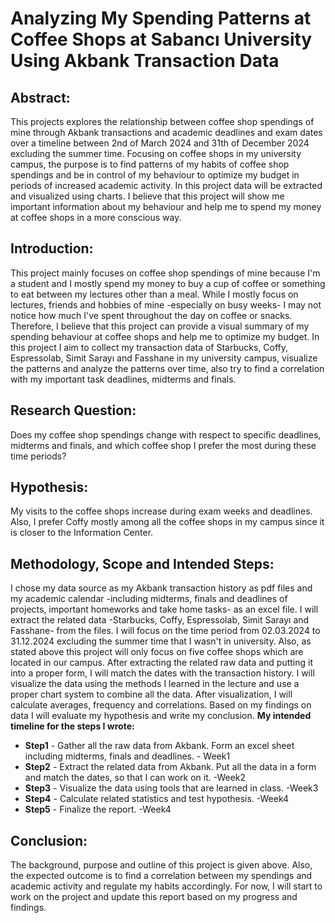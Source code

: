 # Analyzing My Spending Patterns at Coffee Shops at Sabancı University Using Akbank Transaction Data
## Abstract:
  This projects explores the relationship between coffee shop spendings of mine through Akbank transactions and academic deadlines and exam dates over a timeline between 2nd of March 2024 and 31th of December 2024 excluding the summer time. Focusing on coffee shops in my university campus, the purpose is to find patterns of my habits of coffee shop spendings and be in control of my behaviour to optimize my budget in periods of increased academic activity. In this project data will be extracted and visualized using charts. I believe that this project will show me important information about my behaviour and help me to spend my money at coffee shops in a more conscious way. 
  
## Introduction:
  This project mainly focuses on coffee shop spendings of mine because I'm a student and I mostly spend my money to buy a cup of coffee or something to eat between my lectures other than a meal. While I mostly focus on lectures, friends and hobbies of mine -especially on busy weeks- I may not notice how much I've spent throughout the day on coffee or snacks. Therefore, I believe that this project can provide a visual summary of my spending behaviour at coffee shops and help me to optimize my budget. 
  In this project I aim to collect my transaction data of Starbucks, Coffy, Espressolab, Simit Sarayı and Fasshane in my university campus, visualize the patterns and analyze the patterns over time, also try to find a correlation with my important task deadlines, midterms and finals.

## Research Question:
  Does my coffee shop spendings change with respect to specific deadlines, midterms and finals, and which coffee shop I prefer the most during these time periods?

## Hypothesis:
  My visits to the coffee shops increase during exam weeks and deadlines. Also, I prefer Coffy mostly among all the coffee shops in my campus since it is closer to the Information Center. 

## Methodology, Scope and Intended Steps:
  I chose my data source as my Akbank transaction history as pdf files and my academic calendar -including midterms, finals and deadlines of projects, important homeworks and take home tasks- as an excel file. I will extract the related data -Starbucks, Coffy, Espressolab, Simit Sarayı and Fasshane- from the files. I will focus on the time period from 02.03.2024 to 31.12.2024 excluding the summer time that I wasn't in university. Also, as stated above this project will only focus on five coffee shops which are located in our campus. 
  After extracting the related raw data and putting it into a proper form, I will match the dates with the transaction history. I will visualize the data using the methods I learned in the lecture and use a proper chart system to combine all the data. After visualization, I will calculate averages, frequency and correlations. Based on my findings on data I will evaluate my hypothesis and write my conclusion. 
  **My intended timeline for the steps I wrote:**
  - **Step1** - Gather all the raw data from Akbank. Form an excel sheet including midterms, finals and deadlines. - Week1
  - **Step2** - Extract the related data from Akbank. Put all the data in a form and match the dates, so that I can work on it. -Week2
  - **Step3** - Visualize the data using tools that are learned in class. -Week3
  - **Step4** - Calculate related statistics and test hypothesis. -Week4
  - **Step5** - Finalize the report. -Week4

## Conclusion:
  The background, purpose and outline of this project is given above. Also, the expected outcome is to find a correlation between my spendings and academic activity and regulate my habits accordingly. For now, I will start to work on the project and update this report based on my progress and findings.
  
  
  
  
